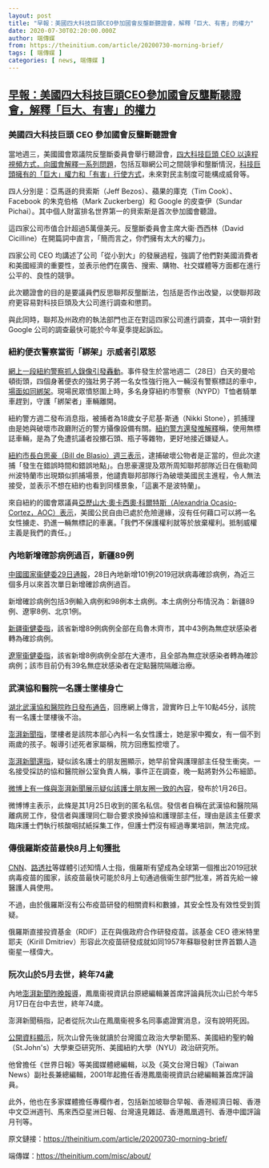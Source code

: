 ```yaml
---
layout: post
title: "早報：美國四大科技巨頭CEO參加國會反壟斷聽證會，解釋「巨大、有害」的權力"
date: 2020-07-30T02:20:00.000Z
author: 端傳媒
from: https://theinitium.com/article/20200730-morning-brief/
tags: [ 端傳媒 ]
categories: [ news, 端傳媒 ]
---
```

<!--1596075600000-->
[早報：美國四大科技巨頭CEO參加國會反壟斷聽證會，解釋「巨大、有害」的權力](https://theinitium.com/article/20200730-morning-brief/)
------

<div>
<section>  <article><h3>美國四大科技巨頭 CEO 參加國會反壟斷聽證會</h3><p>當地週三，美國國會眾議院反壟斷委員會舉行聽證會，<a href="https://www.washingtonpost.com/technology/2020/07/29/apple-google-facebook-amazon-congress-hearing/?hpid=hp_hp-top-table-high_tech-luf%3Aprime-time%2Fpromo">四大科技巨頭 CEO 以遠程視頻方式，向國會解釋一系列問題</a>，包括互聯網公司之間競爭和壟斷情況，<a href="https://www.bbc.com/news/business-53583941">科技巨頭擁有的「巨大」權力和「有害」行使方式</a>，未來對民主制度可能構成威脅等。</p><p>四人分別是：亞馬遜的貝索斯（Jeff Bezos）、蘋果的庫克（Tim Cook）、Facebook 的朱克伯格（Mark Zuckerberg）和 Google 的皮查伊（Sundar Pichai）。其中個人財富排名世界第一的貝索斯是首次參加國會聽證。</p><p>這四家公司市值合計超過5萬億美元。反壟斷委員會主席大衞·西西林（David Cicilline）在開篇詞中直言，「簡而言之，你們擁有太大的權力」。</p><p>四家公司 CEO 均講述了公司「從小到大」的發展過程，強調了他們對美國消費者和美國經濟的重要性，並表示他們在廣告、搜索、購物、社交媒體等方面都在進行公平的、良性的競爭。</p><p>此次聽證會的目的是要議員們反思聯邦反壟斷法，包括是否作出改變，以使聯邦政府更容易對科技巨頭及大公司進行調查和懲罰。</p><p>與此同時，聯邦及州政府的執法部門也正在對這四家公司進行調查，其中一項針對 Google 公司的調查最快可能於今年夏季提起訴訟。</p><h3>紐約便衣警察當街「綁架」示威者引眾怒</h3><p><a href="https://twitter.com/ACLU/status/1288290384771256321">網上一段紐約警察抓人錄像引發轟動</a>。事件發生於當地週二（28日）白天的曼哈頓街頭，四個身著便衣的強壯男子將一名女性強行拖入一輛沒有警察標誌的車中，<a href="https://www.bbc.com/news/world-us-canada-53584104">場面如同綁架</a>。現場民眾憤怒圍上時，多名身穿紐約市警察（NYPD）T恤者騎單車趕到，守護「綁架者」車輛離開。</p><p>紐約警方週二發布消息指，被捕者為18歲女子尼基·斯通（Nikki Stone），抓捕理由是她與破壞市政廳附近的警方攝像設備有關。<a href="https://twitter.com/NYPDnews/status/1288277174504521729">紐約警方還發推解釋</a>稱，使用無標誌車輛，是為了免遭抗議者投擲石頭、瓶子等雜物，更好地接近嫌疑人。</p><p><a href="https://www.washingtonpost.com/nation/2020/07/29/nypd-van-arrest-protest">紐約市長白思豪（Bill de Blasio）週三表示</a>，逮捕破壞公物者是正當的，但此次逮捕「發生在錯誤時間和錯誤地點」。白思豪還提及眾所周知聯邦部隊近日在俄勒岡州波特蘭市出現類似抓捕場景，他譴責聯邦部隊行為破壞美國民主進程，令人無法接受，並表示不想在紐約也看到同樣景象，「這裏不是波特蘭」。</p><p>來自紐約的國會眾議員<a href="https://twitter.com/AOC/status/1288339504659603458">亞歷山大·奧卡西奧·科爾特斯（Alexandria Ocasio-Cortez，AOC）表示</a>，美國公民自由已處於危險邊緣，沒有任何藉口可以將一名女性擄走、扔進一輛無標記的車裏。「我們不保護權利就等於放棄權利。抵制威權主義是我們的責任。」</p><h3>內地新增確診病例過百，新疆89例</h3><p><a href="http://www.nhc.gov.cn/yjb/s7860/202007/367ebba964864a768d4239f13774e1e4.shtml">中國國家衞健委29日通報</a>，28日內地新增101例2019冠狀病毒確診病例，為近三個多月以來首次單日新增確診病例過百。</p><p>新增確診病例包括3例輸入病例和98例本土病例。本土病例分布情況為：新疆89例、遼寧8例、北京1例。</p><p><a href="http://wjw.xinjiang.gov.cn/hfpc/tzgg/202007/0f251a71ec8c483cbb41514895de2acd.shtml">新疆衞健委指</a>，該省新增89例病例全部在烏魯木齊市，其中43例為無症狀感染者轉為確診病例。</p><p><a href="http://wsjk.ln.gov.cn/wst_wsjskx/202007/t20200729_3916419.html">遼寧衞健委指</a>，該省新增8例病例全部在大連市，且全部為無症狀感染者轉為確診病例；該市目前仍有39名無症狀感染者在定點醫院隔離治療。</p><h3>武漢協和醫院一名護士墜樓身亡</h3><p><a href="http://www.whuh.com/articles/14151.html">湖北武漢協和醫院昨日發布通告</a>，回應網上傳言，證實昨日上午10點45分，該院有一名護士墜樓後不治。</p><p><a href="https://www.thepaper.cn/newsDetail_forward_8491143">澎湃新聞指</a>，墜樓者是該院本部心內科一名女性護士，她是家中獨女，有一個不到兩歲的孩子。報導引述死者家屬稱，院方回應監控壞了。</p><p><a href="https://www.thepaper.cn/newsDetail_forward_8487188">澎湃新聞還指</a>，疑似該名護士的朋友圈顯示，她早前曾與護理部主任發生衝突。一名接受採訪的協和醫院辦公室負責人稱，事件正在調查，晚一點將對外公布細節。</p><p><a href="https://www.weibo.com/5581654880/JdseccrJT?from=page_1005055581654880">微博上有一條與澎湃新聞展示疑似該護士朋友圈一致的內容</a>，發布於1月26日。</p><p>微博博主表示，此條是其1月25日收到的匿名私信。發信者自稱在武漢協和醫院隔離病房工作，發信者與護理同仁聯合要求換掉協和護理部主任，理由是該主任要求臨床護士們執行核酸咽拭紙採集工作，但護士們沒有經過專業培訓，無法完成。</p><h3>傳俄羅斯疫苗最快8月上旬獲批</h3><p><a href="https://www.cnn.com/2020/07/28/europe/russia-coronavirus-vaccine-approval-intl/index.html">CNN</a>、<a href="https://www.reuters.com/article/us-health-coronavirus-russia-vaccine/russian-covid-19-vaccine-approval-imminent-source-says-idUSKCN24U1V9">路透社</a>等媒體引述知情人士指，俄羅斯有望成為全球第一個推出2019冠狀病毒疫苗的國家，該疫苗最快可能於8月上旬通過俄衞生部門批准，將首先給一線醫護人員使用。</p><p>不過，由於俄羅斯沒有公布疫苗研發的相關資料和數據，其安全性及有效性受到質疑。</p><p>俄羅斯直接投資基金（RDIF）正在與俄政府合作研發疫苗。該基金 CEO 德米特里耶夫（Kirill Dmitriev）形容此次疫苗研發成就如同1957年蘇聯發射世界首顆人造衞星一樣偉大。</p><h3>阮次山於5月去世，終年74歲</h3><p>內地<a href="https://www.thepaper.cn/newsDetail_forward_8489598">澎湃新聞昨晚報導</a>，鳳凰衞視資訊台原總編輯兼首席評論員阮次山已於今年5月17日在台中去世，終年74歲。</p><p>澎湃新聞稿指，記者從阮次山在鳳凰衞視多名同事處證實消息，沒有說明死因。</p><p><a href="http://news.sina.com.cn/c/2003-03-24/1703963860.shtml">公開資料顯示</a>，阮次山曾先後就讀於台灣國立政治大學新聞系、美國紐約聖約翰（St.John's）大學東亞研究所、美國紐約大學（NYU）政治研究所。</p><p>他曾擔任《世界日報》等美國媒體總編輯，以及《英文台灣日報》（Taiwan News）副社長兼總編輯，2001年起擔任香港鳳凰衞視資訊台總編輯兼首席評論員。</p><p>此外，他也在多家媒體擔任專欄作者，包括新加坡聯合早報、香港經濟日報、香港中文亞洲週刊、馬來西亞星洲日報、台灣遠見雜誌、香港鳳凰週刊、香港中國評論月刊等。</p></article>  <footer>          <p>        <span>原文鏈接：</span><a href="https://theinitium.com/article/20200730-morning-brief/">https://theinitium.com/article/20200730-morning-brief/</a>      </p>      <p>        <span>端傳媒：</span><a href="https://theinitium.com/misc/about/">https://theinitium.com/misc/about/</a>      </p>      </footer></section>
</div>
